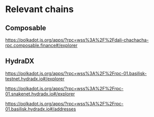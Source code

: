 
# Relevant chains


## Composable

https://polkadot.js.org/apps/?rpc=wss%3A%2F%2Fdali-chachacha-rpc.composable.finance#/explorer


## HydraDX

https://polkadot.js.org/apps/?rpc=wss%3A%2F%2Frpc-01.basilisk-testnet.hydradx.io#/explorer

https://polkadot.js.org/apps/?rpc=wss%3A%2F%2Frpc-01.snakenet.hydradx.io#/explorer

https://polkadot.js.org/apps/?rpc=wss%3A%2F%2Frpc-01.basilisk.hydradx.io#/addresses
